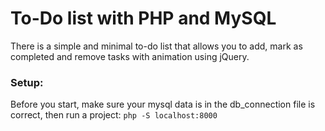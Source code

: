 
# To-Do list with PHP and MySQL

There is a simple and minimal to-do list that allows you to add, mark as completed and remove tasks with animation using jQuery.

### Setup:

Before you start, make sure your mysql data is in the db_connection file is correct, then run a project:
`php -S localhost:8000`

